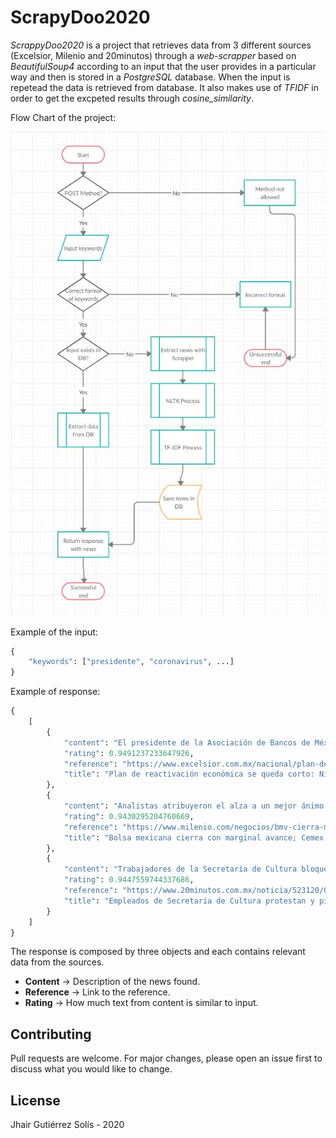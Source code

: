 # ScrapyDoo2020

*ScrappyDoo2020* is a project that retrieves data from 3 different sources (Excelsior, Milenio and 20minutos) through a *web-scrapper* based on *BeautifulSoup4* according to an input that the user provides in a particular way and then is stored in a *PostgreSQL* database. When the input is repetead the data is retrieved from database. It also makes use of *TFIDF* in order to get the excpeted results through *cosine_similarity*.

Flow Chart of the project:

![Screenshot](flow_chart.jpg)

Example of the input:

```python
{
    "keywords": ["presidente", "coronavirus", ...]
}
```

Example of response:
```python
{
    [
        {
            "content": "El presidente de la Asociación de Bancos de México destaca que plan de reactivación económica ‘se queda corto' de car...",
            "rating": 0.9491237233647926,
            "reference": "https://www.excelsior.com.mx/nacional/plan-de-reactivacion-economica-se-queda-corto-nino-de-rivera/1374663",
            "title": "Plan de reactivación económica se queda corto: Niño de Rivera"
        },
        {
            "content": "Analistas atribuyeron el alza a un mejor ánimo de los inversores a señales de que el coronavirus estaría desacelerando su ritmo de propagación en algunas regiones.",
            "rating": 0.9430295204760669,
            "reference": "https://www.milenio.com/negocios/bmv-cierra-marginal-avance-martes-cemex-sube-6-94",
            "title": "Bolsa mexicana cierra con marginal avance; Cemex lidera alza y gana 6.94%"
        },
        {
            "content": "Trabajadores de la Secretaría de Cultura bloquearon Insurgentes y Reforma para exigir que el presidente Andrés Manuel López Obrador gire las instrucciones necesarias para que se les otorgue un...",
            "rating": 0.9447559744337686,
            "reference": "https://www.20minutos.com.mx/noticia/523120/0/empleados-de-secretaria-de-cultura-protestan-y-piden-incremento-salarial/",
            "title": "Empleados de Secretaría de Cultura protestan y piden incremento salarial"
        }
    ]
}
```

The response is composed by three objects and each contains relevant data from the sources.


- **Content** -> Description of the news found.
- **Reference** -> Link to the reference.
- **Rating** -> How much text from content is similar to input.

## Contributing
Pull requests are welcome. For major changes, please open an issue first to discuss what you would like to change.

## License
Jhair Gutiérrez Solís - 2020